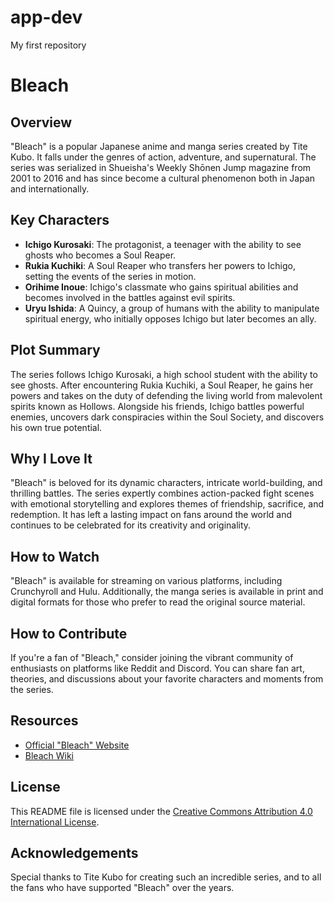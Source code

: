 # app-dev
My first repository

# Bleach
## Overview
"Bleach" is a popular Japanese anime and manga series created by Tite Kubo. It falls under the genres of action, adventure, and supernatural. The series was serialized in Shueisha's Weekly Shōnen Jump magazine from 2001 to 2016 and has since become a cultural phenomenon both in Japan and internationally.

## Key Characters
- **Ichigo Kurosaki**: The protagonist, a teenager with the ability to see ghosts who becomes a Soul Reaper.
- **Rukia Kuchiki**: A Soul Reaper who transfers her powers to Ichigo, setting the events of the series in motion.
- **Orihime Inoue**: Ichigo's classmate who gains spiritual abilities and becomes involved in the battles against evil spirits.
- **Uryu Ishida**: A Quincy, a group of humans with the ability to manipulate spiritual energy, who initially opposes Ichigo but later becomes an ally.

## Plot Summary
The series follows Ichigo Kurosaki, a high school student with the ability to see ghosts. After encountering Rukia Kuchiki, a Soul Reaper, he gains her powers and takes on the duty of defending the living world from malevolent spirits known as Hollows. Alongside his friends, Ichigo battles powerful enemies, uncovers dark conspiracies within the Soul Society, and discovers his own true potential.

## Why I Love It
"Bleach" is beloved for its dynamic characters, intricate world-building, and thrilling battles. The series expertly combines action-packed fight scenes with emotional storytelling and explores themes of friendship, sacrifice, and redemption. It has left a lasting impact on fans around the world and continues to be celebrated for its creativity and originality.

## How to Watch
"Bleach" is available for streaming on various platforms, including Crunchyroll and Hulu. Additionally, the manga series is available in print and digital formats for those who prefer to read the original source material.

## How to Contribute
If you're a fan of "Bleach," consider joining the vibrant community of enthusiasts on platforms like Reddit and Discord. You can share fan art, theories, and discussions about your favorite characters and moments from the series.

## Resources
- [Official "Bleach" Website](https://www.j-bleach.com/)
- [Bleach Wiki](https://bleach.fandom.com/wiki/Bleach_Wiki)

## License
This README file is licensed under the [Creative Commons Attribution 4.0 International License](https://creativecommons.org/licenses/by/4.0/).

## Acknowledgements
Special thanks to Tite Kubo for creating such an incredible series, and to all the fans who have supported "Bleach" over the years.
